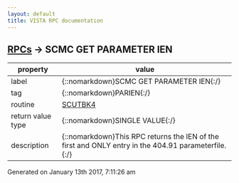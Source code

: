 ```yaml
---
layout: default
title: VISTA RPC documentation
---
```




## [RPCs](TableOfContent.md) &#8594; SCMC GET PARAMETER IEN 

 property | value 
--- | --- 
 label | {::nomarkdown}SCMC GET PARAMETER IEN{:/}
 tag | {::nomarkdown}PARIEN{:/}
 routine | [SCUTBK4](http://code.osehra.org/dox/Routine_SCUTBK4_source.html)
 return value type | {::nomarkdown}SINGLE VALUE{:/}
 description | {::nomarkdown}This RPC returns the IEN of the first and ONLY entry in the 404.91 parameterfile.{:/}




 Generated on January 13th 2017, 7:11:26 am